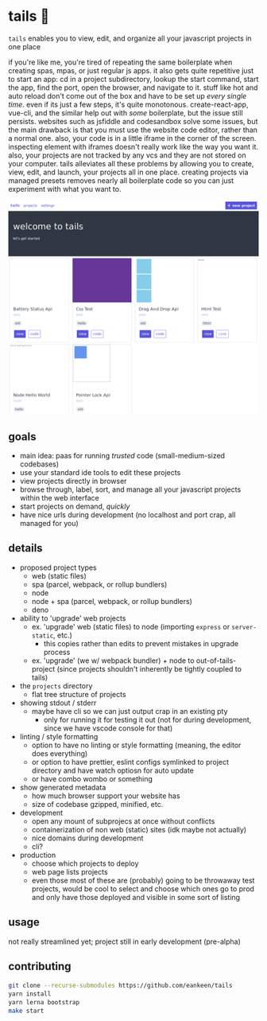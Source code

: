 # tails 🦊

`tails` enables you to view, edit, and organize all your javascript projects in one place

if you're like me, you're tired of repeating the same boilerplate when creating spas, mpas, or just regular js apps. it also gets quite repetitive just to start an app: cd in a project subdirectory, lookup the start command, start the app, find the port, open the browser, and navigate to it. stuff like hot and auto reload don't come out of the box and have to be set up _every single time_. even if its just a few steps, it's quite monotonous. create-react-app, vue-cli, and the similar help out with *some* boilerplate, but the issue still persists. websites such as jsfiddle and codesandbox solve some issues, but the main drawback is that you must use the website code editor, rather than a normal one. also, your code is in a little iframe in the corner of the screen. inspecting element with iframes doesn't really work like the way you want it. also, your projects are not tracked by any vcs and they are not stored on your computer. tails alleviates all these problems by allowing you to create, view, edit, and launch, your projects all in one place. creating projects via managed presets removes nearly all boilerplate code so you can just experiment with what you want to.

![tails preview](./tails.png)

## goals

- main idea: paas for running *trusted* code (small-medium-sized codebases)
- use your standard ide tools to edit these projects
- view projects directly in browser
- browse through, label, sort, and manage all your javascript projects within the web interface
- start projects on demand, *quickly*
- have nice urls during development (no localhost and port crap, all managed for you)

## details

- proposed project types
  - web (static files)
  - spa (parcel, webpack, or rollup bundlers)
  - node
  - node + spa (parcel, webpack, or rollup bundlers)
  - deno
- ability to 'upgrade' web projects
  - ex. 'upgrade' web (static files) to node (importing `express` or `server-static`, etc.)
    - this copies rather than edits to prevent mistakes in upgrade process
  - ex. 'upgrade' (we w/ webpack bundler) + node to out-of-tails-project (since projects shouldn't inherently be tightly coupled to tails)
- the `projects` directory
  - flat tree structure of projects
- showing stdout / stderr
  - maybe have cli so we can just output crap in an existing pty
    - only for running it for testing it out (not for during development, since we have vscode console for that)
- linting / style formatting
  - option to have no linting or style formatting (meaning, the editor does everything)
  - or option to have prettier, eslint configs symlinked to project directory and have watch optiosn for auto update
  - or have combo wombo or something
- show generated metadata
  - how much browser support your website has
  - size of codebase gzipped, minified, etc.
- development
  - open any mount of subprojecs at once without conflicts
  - containerization of non web (static) sites (idk maybe not actually)
  - nice domains during development
  - cli?
- production
  - choose which projects to deploy
  - web page lists projects
  - even those most of these are (probably) going to be throwaway test projects, would be cool to select and choose which ones go to prod and only have those deployed and visible in some sort of listing

## usage

not really streamlined yet; project still in early development (pre-alpha)

## contributing

```sh
git clone --recurse-submodules https://github.com/eankeen/tails
yarn install
yarn lerna bootstrap
make start
```
